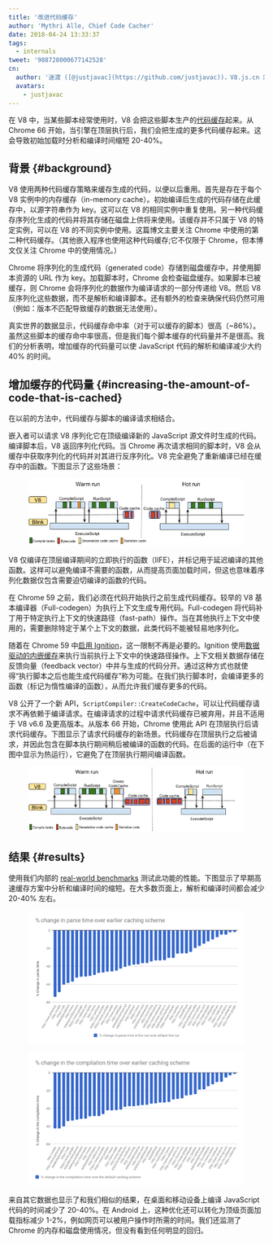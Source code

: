 ```yaml
---
title: '改进代码缓存'
author: 'Mythri Alle, Chief Code Cacher'
date: 2018-04-24 13:33:37
tags:
  - internals
tweet: '988728000677142528'
cn:
  author: '迷渡 ([@justjavac](https://github.com/justjavac))，V8.js.cn 站长'
  avatars:
    - justjavac
---
```

在 V8 中，当某些脚本经常使用时，V8 会把这些脚本生产的[代码缓存](/blog/code-caching)起来。从 Chrome 66 开始，当引擎在顶层执行后，我们会把生成的更多代码缓存起来。这会导致初始加载时分析和编译时间缩短 20-40%。

## 背景 {#background}

V8 使用两种代码缓存策略来缓存生成的代码，以便以后重用。首先是存在于每个 V8 实例中的内存缓存（in-memory cache）。初始编译后生成的代码存储在此缓存中，以源字符串作为 key。这可以在 V8 的相同实例中重复使用。另一种代码缓存序列化生成的代码并将其存储在磁盘上供将来使用。该缓存并不只属于 V8 的特定实例，可以在 V8 的不同实例中使用。这篇博文主要关注 Chrome 中使用的第二种代码缓存。（其他嵌入程序也使用这种代码缓存;它不仅限于 Chrome，但本博文仅关注 Chrome 中的使用情况。）

Chrome 将序列化的生成代码（generated code）存储到磁盘缓存中，并使用脚本资源的 URL 作为 key。加载脚本时，Chrome 会检查磁盘缓存。如果脚本已被缓存，则 Chrome 会将序列化的数据作为编译请求的一部分传递给 V8。然后 V8 反序列化这些数据，而不是解析和编译脚本。还有额外的检查来确保代码仍然可用（例如：版本不匹配导致缓存的数据无法使用）。

真实世界的数据显示，代码缓存命中率（对于可以缓存的脚本）很高（~86%）。虽然这些脚本的缓存命中率很高，但是我们每个脚本缓存的代码量并不是很高。我们的分析表明，增加缓存的代码量可以使 JavaScript 代码的解析和编译减少大约 40% 的时间。

## 增加缓存的代码量 {#increasing-the-amount-of-code-that-is-cached}

在以前的方法中，代码缓存与脚本的编译请求相结合。

嵌入者可以请求 V8 序列化它在顶级编译新的 JavaScript 源文件时生成的代码。编译脚本后，V8 返回序列化代码。当 Chrome 再次请求相同的脚本时，V8 会从缓存中获取序列化的代码并对其进行反序列化。V8 完全避免了重新编译已经在缓存中的函数。下图显示了这些场景：

<figure>
  <img src="/_img/improved-code-caching/warm-hot-run-1.png" alt="">
</figure>

V8 仅编译在顶层编译期间的立即执行的函数（IIFE），并标记用于延迟编译的其他函数。这样可以避免编译不需要的函数，从而提高页面加载时间，但这也意味着序列化数据仅包含需要迫切编译的函数的代码。

在 Chrome 59 之前，我们必须在代码开始执行之前生成代码缓存。较早的 V8 基本编译器（Full-codegen）为执行上下文生成专用代码。Full-codegen 将代码补丁用于特定执行上下文的快速路径（fast-path）操作。当在其他执行上下文中使用的，需要删除特定于某个上下文的数据，此类代码不能被轻易地序列化。

随着在 Chrome 59 中[启用 Ignition](/blog/launching-ignition-and-turbofan)，这一限制不再是必要的。Ignition 使用[数据驱动的内嵌缓存](https://www.youtube.com/watch?v=u7zRSm8jzvA)来执行当前执行上下文中的快速路径操作。上下文相关数据存储在反馈向量（feedback vector）中并与生成的代码分开。通过这种方式也就使得“执行脚本之后也能生成代码缓存”称为可能。在我们执行脚本时，会编译更多的函数（标记为惰性编译的函数），从而允许我们缓存更多的代码。

V8 公开了一个新 API，`ScriptCompiler::CreateCodeCache`，可以让代码缓存请求不再依赖于编译请求。在编译请求的过程中请求代码缓存已被弃用，并且不适用于 V8 v6.6 及更高版本。从版本 66 开始，Chrome 使用此 API 在顶层执行后请求代码缓存。下图显示了请求代码缓存的新场景。代码缓存在顶层执行之后被请求，并因此包含在脚本执行期间稍后被编译的函数的代码。在后面的运行中（在下图中显示为热运行），它避免了在顶层执行期间编译函数。

<figure>
  <img src="/_img/improved-code-caching/warm-hot-run-2.png" alt="">
</figure>

## 结果 {#results}

使用我们内部的 [real-world benchmarks](https://cs.chromium.org/chromium/src/tools/perf/page_sets/v8_top_25.py?q=v8.top&sq=package:chromium&l=1) 测试此功能的性能。下图显示了早期高速缓存方案中分析和编译时间的缩短。在大多数页面上，解析和编译时间都会减少 20-40% 左右。

<figure>
  <img src="/_img/improved-code-caching/parse.png" alt="">
</figure>

<figure>
  <img src="/_img/improved-code-caching/compile.png" alt="">
</figure>

来自其它数据也显示了和我们相似的结果，在桌面和移动设备上编译 JavaScript 代码的时间减少了 20-40%。在 Android 上，这种优化还可以转化为顶级页面加载指标减少 1-2%，例如网页可以被用户操作时所需的时间。我们还监测了 Chrome 的内存和磁盘使用情况，但没有看到任何明显的回归。

